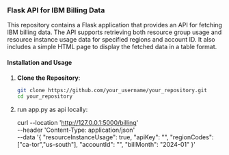 ### Flask API for IBM Billing Data

This repository contains a Flask application that provides an API for fetching IBM billing data. The API supports retrieving both resource group usage and resource instance usage data for specified regions and account ID. It also includes a simple HTML page to display the fetched data in a table format.

#### Installation and Usage

1. **Clone the Repository**:

   ```bash
   git clone https://github.com/your_username/your_repository.git
   cd your_repository

2. run app.py as api locally:

   curl --location 'http://127.0.0.1:5000/billing' \
  --header 'Content-Type: application/json' \
  --data '{
  "resourceInstanceUsage": true,
  "apiKey": "<apiKey>",
  "regionCodes": ["ca-tor","us-south"],
  "accountId": "<account-id>",
  "billMonth": "2024-01"
}'
